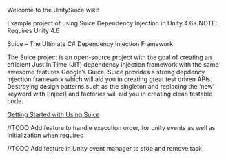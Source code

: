 Welcome to the UnitySuice wiki!

Example project of using Suice Dependency Injection in Unity 4.6+
NOTE: Requires Unity 4.6

Suice – The Ultimate C# Dependency Injection Framework

The Suice project is an open-source project with the goal of creating an efficient Just In Time (JIT) dependency injection framework with the same awesome features Google’s Guice. Suice provides a strong depdency injection framework which will aid you in creating great test driven APIs. Destroying design patterns such as the singleton and replacing the ‘new’ keyword with [Inject] and factories will aid you in creating clean testable code.

[Getting Started with Using Suice](https://github.com/ChicK00o/UnitySuice/wiki/1.-Injector)


//TODO Add feature to handle execution order, for unity events as well as Initialization when required

//TODO Add feature in Unity event manager to stop and remove task